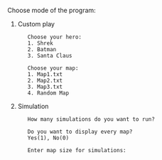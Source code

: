 Choose mode of the program:
1. Custom play

          Choose your hero:
          1. Shrek
          2. Batman
          3. Santa Claus
        
          Choose your map:
          1. Map1.txt
          2. Map2.txt
          3. Map3.txt
          4. Random Map

2. Simulation

          How many simulations do you want to run?
        
          Do you want to display every map?
          Yes(1), No(0)
        
          Enter map size for simulations:
